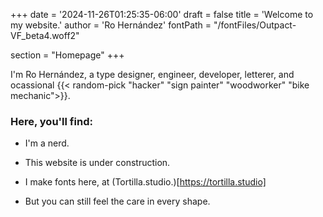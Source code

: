 +++
date = '2024-11-26T01:25:35-06:00'
draft = false
title = 'Welcome to my website.'
author = 'Ro Hernández'
fontPath = "/fontFiles/Outpact-VF_beta4.woff2"

section = "Homepage"
+++

I'm Ro Hernández, a type designer, engineer, developer, letterer, and ocassional 
{{< random-pick "hacker" "sign painter" "woodworker" "bike mechanic">}}.


### Here, you'll find:

- I'm a nerd.

- This website is under construction.

- I make fonts here, at (Tortilla.studio.)[https://tortilla.studio]

- But you can still feel the care in every shape.